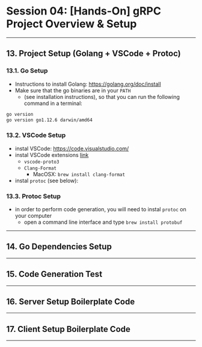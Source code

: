 # Session 04: [Hands-On] gRPC Project Overview & Setup 

---

## 13. Project Setup (Golang + VSCode + Protoc)

### 13.1. Go Setup

* Instructions to install Golang: https://golang.org/doc/install
* Make sure that the go binaries are in your `PATH`
  * (see installation instructions), so that you can run the following command in a terminal:

```bash
go version
go version go1.12.6 darwin/amd64
```

### 13.2. VSCode Setup

* instal VSCode: https://code.visualstudio.com/
* instal VSCode extensions [link](https://code.visualstudio.com/docs/editor/extension-gallery#_browse-and-install-extensions)
  * `vscode-proto3`
  * `Clang-Format`
    * MacOSX: `brew install clang-format`
* instal `protoc` (see below):

### 13.3. Protoc Setup

* in order to perform code generation, you will need to instal `protoc` on your computer
  * open a command line interface and type `brew install protobuf`

---

## 14. Go Dependencies Setup

---

## 15. Code Generation Test

---

## 16. Server Setup Boilerplate Code

---

## 17. Client Setup Boilerplate Code

---
